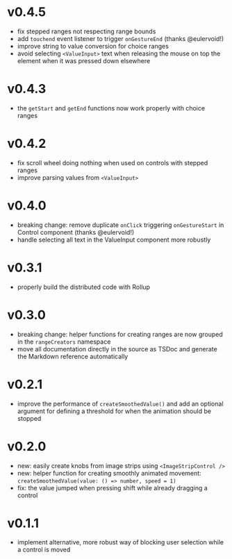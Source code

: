 # v0.4.5
- fix stepped ranges not respecting range bounds
- add `touchend` event listener to trigger `onGestureEnd` (thanks @eulervoid!)
- improve string to value conversion for choice ranges
- avoid selecting `<ValueInput>` text when releasing the mouse on top the element when it was pressed down elsewhere

# v0.4.3
- the `getStart` and `getEnd` functions now work properly with choice ranges

# v0.4.2
- fix scroll wheel doing nothing when used on controls with stepped ranges
- improve parsing values from `<ValueInput>`

# v0.4.0
- breaking change: remove duplicate `onClick` triggering `onGestureStart` in Control component (thanks @eulervoid!)
- handle selecting all text in the ValueInput component more robustly

# v0.3.1
- properly build the distributed code with Rollup

# v0.3.0
- breaking change: helper functions for creating ranges are now grouped in the `rangeCreators` namespace
- move all documentation directly in the source as TSDoc and generate the Markdown reference automatically

# v0.2.1
- improve the performance of `createSmoothedValue()` and add an optional argument for defining a threshold for when the animation should be stopped

# v0.2.0
- new: easily create knobs from image strips using `<ImageStripControl />`
- new: helper function for creating smoothly animated movement: `createSmoothedValue(value: () => number, speed = 1)`
- fix: the value jumped when pressing shift while already dragging a control

# v0.1.1
- implement alternative, more robust way of blocking user selection while a control is moved
